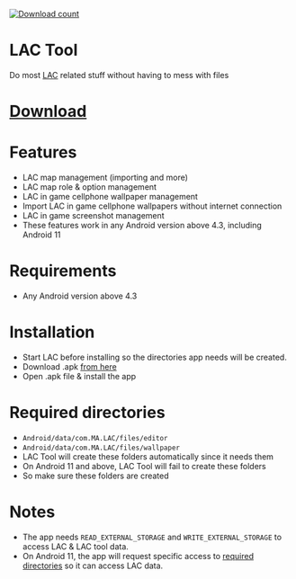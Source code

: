 [![Download count](https://img.shields.io/github/downloads/aliernfrog/lac-tool/total.svg)]()
# LAC Tool
Do most <a href="https://play.google.com/store/apps/details?id=com.MA.LAC">LAC</a> related stuff without having to mess with files 

# <a href="https://github.com/aliernfrog/lac-tool/releases">Download</a>

# Features
- LAC map management (importing and more)
- LAC map role & option management
- LAC in game cellphone wallpaper management
- Import LAC in game cellphone wallpapers without internet connection
- LAC in game screenshot management
- These features work in any Android version above 4.3, including Android 11

# Requirements
- Any Android version above 4.3

# Installation
- Start LAC before installing so the directories app needs will be created.
- Download .apk <a href="https://github.com/aliernfrog/lac-tool/releases">from here</a>
- Open .apk file & install the app

# Required directories
- `Android/data/com.MA.LAC/files/editor`
- `Android/data/com.MA.LAC/files/wallpaper`
- LAC Tool will create these folders automatically since it needs them
- On Android 11 and above, LAC Tool will fail to create these folders
- So make sure these folders are created

# Notes
- The app needs `READ_EXTERNAL_STORAGE` and `WRITE_EXTERNAL_STORAGE` to access LAC & LAC tool data.
- On Android 11, the app will request specific access to <a href="#required-directories">required directories</a> so it can access LAC data.
